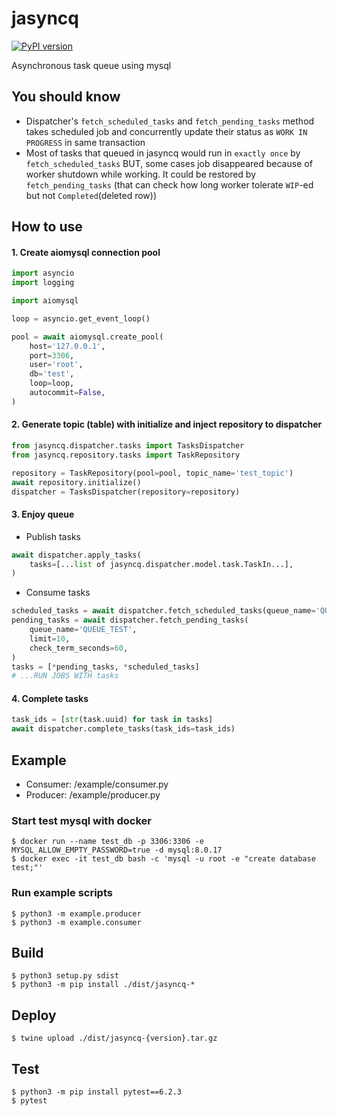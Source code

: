# jasyncq
[![PyPI version](https://badge.fury.io/py/jasyncq.svg)](https://badge.fury.io/py/jasyncq)

Asynchronous task queue using mysql

## You should know

- Dispatcher's `fetch_scheduled_tasks` and `fetch_pending_tasks` method takes scheduled job and concurrently update their status as `WORK IN PROGRESS` in same transaction
- Most of tasks that queued in jasyncq would run in `exactly once` by `fetch_scheduled_tasks` BUT, some cases job disappeared because of worker shutdown while working. It could be restored by `fetch_pending_tasks` (that can check how long worker tolerate `WIP`-ed but not `Completed`(deleted row))


## How to use

#### 1. Create aiomysql connection pool
```python
import asyncio
import logging

import aiomysql

loop = asyncio.get_event_loop()

pool = await aiomysql.create_pool(
    host='127.0.0.1',
    port=3306,
    user='root',
    db='test',
    loop=loop,
    autocommit=False,
)
```

#### 2. Generate topic (table) with initialize and inject repository to dispatcher
```python
from jasyncq.dispatcher.tasks import TasksDispatcher
from jasyncq.repository.tasks import TaskRepository

repository = TaskRepository(pool=pool, topic_name='test_topic')
await repository.initialize()
dispatcher = TasksDispatcher(repository=repository)
```

#### 3. Enjoy queue
- Publish tasks

```python
await dispatcher.apply_tasks(
    tasks=[...list of jasyncq.dispatcher.model.task.TaskIn...],
)
```
- Consume tasks
```python
scheduled_tasks = await dispatcher.fetch_scheduled_tasks(queue_name='QUEUE_TEST', limit=10)
pending_tasks = await dispatcher.fetch_pending_tasks(
    queue_name='QUEUE_TEST',
    limit=10,
    check_term_seconds=60,
)
tasks = [*pending_tasks, *scheduled_tasks]
# ...RUN JOBS WITH tasks
```

#### 4. Complete tasks
```python
task_ids = [str(task.uuid) for task in tasks]
await dispatcher.complete_tasks(task_ids=task_ids)
```

## Example
- Consumer: /example/consumer.py
- Producer: /example/producer.py

### Start test mysql with docker
```
$ docker run --name test_db -p 3306:3306 -e MYSQL_ALLOW_EMPTY_PASSWORD=true -d mysql:8.0.17
$ docker exec -it test_db bash -c 'mysql -u root -e "create database test;"'
```

### Run example scripts
```
$ python3 -m example.producer
$ python3 -m example.consumer
```


## Build
```
$ python3 setup.py sdist
$ python3 -m pip install ./dist/jasyncq-*
```

## Deploy
```
$ twine upload ./dist/jasyncq-{version}.tar.gz
```

## Test
```
$ python3 -m pip install pytest==6.2.3
$ pytest
```
